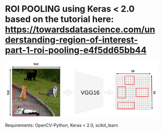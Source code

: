 # ROI POOLING using Keras < 2.0 based on the tutorial here: https://towardsdatascience.com/understanding-region-of-interest-part-1-roi-pooling-e4f5dd65bb44

![Test Image 1](pool.png)

Requirements: 
              OpenCV-Python, 
              Keras < 2.0, 
              scikit_learn 






